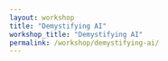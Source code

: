 ```yaml
---
layout: workshop
title: "Demystifying AI"
workshop_title: "Demystifying AI"
permalink: /workshop/demystifying-ai/
---
```

